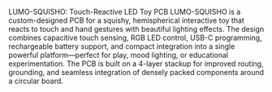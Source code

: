 LUMO-SQUISHO: Touch-Reactive LED Toy PCB
LUMO-SQUISHO is a custom-designed PCB for a squishy, hemispherical interactive toy that reacts to touch and hand gestures with beautiful lighting effects. The design combines capacitive touch sensing, RGB LED control, USB-C programming, rechargeable battery support, and compact integration into a single powerful platform—perfect for play, mood lighting, or educational experimentation.
The PCB is built on a 4-layer stackup for improved routing, grounding, and seamless integration of densely packed components around a circular board.


